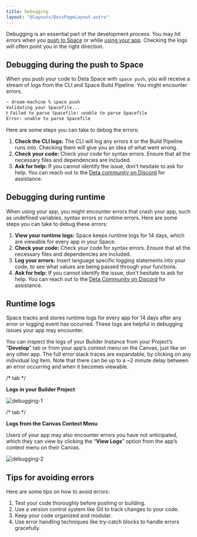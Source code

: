 ```yaml
---
title: Debugging
layout: "@layouts/DocsPageLayout.astro"
---
```


Debugging is an essential part of the development process. You may hit errors when you [push to Space](/docs/en/build/fundamentals/development/pushing) or while [using your app](/docs/en/use). Checking the logs will often point you in the right direction.

## Debugging during the push to Space

When you push your code to Deta Space with `space push`, you will receive a stream of logs from the CLI and Space Build Pipeline. You might encounter errors.

```bash
~ dream-machine % space push
Validating your Spacefile...
❗ Failed to parse Spacefile: unable to parse Spacefile
Error: unable to parse Spacefile
```

Here are some steps you can take to debug the errors:

1. **Check the CLI logs:** The CLI will log any errors it or the Build Pipeline runs into. Checking them will give you an idea of what went wrong.
2. **Check your code:** Check your code for syntax errors. Ensure that all the necessary files and dependencies are included.
3. **Ask for help:** If you cannot identify the issue, don't hesitate to ask for help. You can reach out to the [Deta community on Discord](https://go.deta.dev/discord) for assistance.

## Debugging during runtime

When using your app, you might encounter errors that crash your app, such as undefined variables, syntax errors or runtime errors. Here are some steps you can take to debug these errors:

1. **View your runtime logs:** Space keeps runtime logs for 14 days, which are viewable for every app in your Space.
2. **Check your code:** Check your code for syntax errors. Ensure that all the necessary files and dependencies are included.
3. **Log your errors:** Insert language specific logging statements into your code, to see what values are being passed through your functions.
4. **Ask for help:** If you cannot identify the issue, don't hesitate to ask for help. You can reach out to the [Deta Community on Discord](https://go.deta.dev/discord) for assistance.

## Runtime logs

Space tracks and stores runtime logs for every app for 14 days after any error or logging event has occurred. These logs are helpful in debugging issues your app may encounter.

You can inspect the logs of your Builder Instance from your Project’s “**Develop**” tab or from your app’s context menu on the Canvas, just like on any other app.  The full error stack traces are expandable, by clicking on any individual log item. Note that there can be up to a ~2 minute delay between an error occurring and when it becomes viewable.

/* tab */

**Logs in your Builder Project**

![debugging-1](/docs-assets/build/debugging-1.png)

/* tab */

**Logs from the Canvas Context Menu**

Users of your app may also encounter errors you have not anticipated, which they can view by clicking the “**View Logs**” option from the app’s context menu on their Canvas.

![debugging-2](/docs-assets/build/debugging-2.png)

## Tips for avoiding errors

Here are some tips on how to avoid errors:

1. Test your code thoroughly before pushing or building.
2. Use a version control system like Git to track changes to your code.
3. Keep your code organized and modular.
4. Use error handling techniques like try-catch blocks to handle errors gracefully.